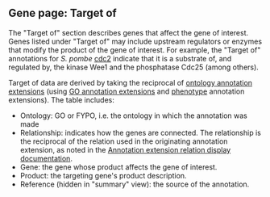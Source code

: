## Gene page: Target of

The "Target of" section describes genes that affect the gene of
interest. Genes listed under "Target of" may include upstream
regulators or enzymes that modify the product of the gene of
interest. For example, the "Target of" annotations for *S. pombe*
[cdc2](/gene/SPBC11B10.09) indicate that it is a substrate of, and
regulated by, the kinase Wee1 and the phosphatase Cdc25 (among
others).

Target of data are derived by taking the reciprocal of [ontology
annotation
extensions](/faq/what-annotation-extension)
(using [GO annotation extensions](documentation/gene-page-gene-ontology#ann_ext) and
[phenotype](/documentation/gene-page-phenotypes) annotation
extensions). The table includes:

-   Ontology: GO or FYPO, i.e. the ontology in which the annotation was
    made
-   Relationship: indicates how the genes are connected. The
    relationship is the reciprocal of the relation used in the
    originating annotation extension, as noted in the 
    [Annotation extension relation display documentation](/documentation/annotation-extension-relation-display).
-   Gene: the gene whose product affects the gene of interest.
-   Product: the targeting gene's product description.
-   Reference (hidden in "summary" view): the source of the annotation.
